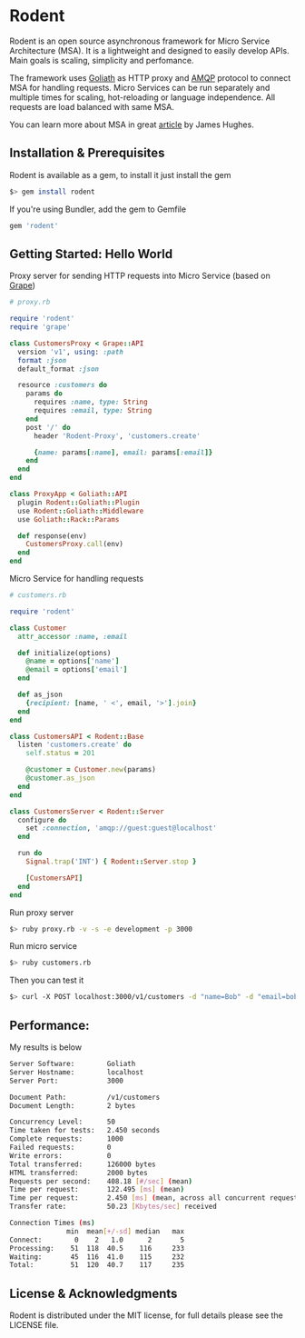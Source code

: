 # Rodent

Rodent is an open source asynchronous framework for Micro Service Architecture (MSA). It is a lightweight and designed to easily develop APIs. Main goals is scaling, simplicity and perfomance.

The framework uses [Goliath](https://github.com/postrank-labs/goliath) as HTTP proxy and [AMQP](https://github.com/ruby-amqp/amqp) protocol to connect MSA for handling requests. Micro Services can be run separately and multiple times for scaling, hot-reloading or language independence. All requests are load balanced with same MSA.

You can learn more about MSA in great [article](http://yobriefca.se/blog/2013/04/29/micro-service-architecture/) by James Hughes.

## Installation & Prerequisites

Rodent is available as a gem, to install it just install the gem

```bash
$> gem install rodent
```

If you're using Bundler, add the gem to Gemfile

```ruby
gem 'rodent'
```

## Getting Started: Hello World

Proxy server for sending HTTP requests into Micro Service (based on [Grape](https://github.com/intridea/grape))

```ruby
# proxy.rb

require 'rodent'
require 'grape'

class CustomersProxy < Grape::API
  version 'v1', using: :path
  format :json
  default_format :json

  resource :customers do
    params do
      requires :name, type: String
      requires :email, type: String
    end
    post '/' do
      header 'Rodent-Proxy', 'customers.create'

      {name: params[:name], email: params[:email]}
    end
  end
end

class ProxyApp < Goliath::API
  plugin Rodent::Goliath::Plugin
  use Rodent::Goliath::Middleware
  use Goliath::Rack::Params

  def response(env)
    CustomersProxy.call(env)
  end
end
```

Micro Service for handling requests

```ruby
# customers.rb

require 'rodent'

class Customer
  attr_accessor :name, :email

  def initialize(options)
    @name = options['name']
    @email = options['email']
  end

  def as_json
    {recipient: [name, ' <', email, '>'].join}
  end
end

class CustomersAPI < Rodent::Base
  listen 'customers.create' do
    self.status = 201

    @customer = Customer.new(params)
    @customer.as_json
  end
end

class CustomersServer < Rodent::Server
  configure do
    set :connection, 'amqp://guest:guest@localhost'
  end

  run do
    Signal.trap('INT') { Rodent::Server.stop }

    [CustomersAPI]
  end
end
```

Run proxy server

```bash
$> ruby proxy.rb -v -s -e development -p 3000
```

Run micro service

```bash
$> ruby customers.rb
```

Then you can test it
```bash
$> curl -X POST localhost:3000/v1/customers -d "name=Bob" -d "email=bob@example.com"
```

## Performance:

My results is below

```bash
Server Software:        Goliath
Server Hostname:        localhost
Server Port:            3000

Document Path:          /v1/customers
Document Length:        2 bytes

Concurrency Level:      50
Time taken for tests:   2.450 seconds
Complete requests:      1000
Failed requests:        0
Write errors:           0
Total transferred:      126000 bytes
HTML transferred:       2000 bytes
Requests per second:    408.18 [#/sec] (mean)
Time per request:       122.495 [ms] (mean)
Time per request:       2.450 [ms] (mean, across all concurrent requests)
Transfer rate:          50.23 [Kbytes/sec] received

Connection Times (ms)
              min  mean[+/-sd] median   max
Connect:        0    2   1.0      2       5
Processing:    51  118  40.5    116     233
Waiting:       45  116  41.0    115     232
Total:         51  120  40.7    117     235
```

## License & Acknowledgments

Rodent is distributed under the MIT license, for full details please see the LICENSE file.

